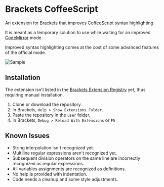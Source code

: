 # Brackets CoffeeScript
An extension for [Brackets](https://github.com/adobe/brackets) that improves [CoffeeScript](https://github.com/jashkenas/coffeescript) syntax highlighting.

It is meant as a temporary solution to use while waiting for an improved [CodeMirror](https://github.com/codemirror/CodeMirror) mode.

Improved syntax highlighting comes at the cost of some advanced features of the official mode.

![Sample](http://i.imgur.com/yXwiA1i.png)

## Installation
The extension isn't listed in the [Brackets Extension Registry](https://brackets-registry.aboutweb.com/) yet, thus requiring manual installation.

1. Clone or download the repository.
2. In Brackets, `Help > Show Extensions Folder`.
3. Paste the repository in the `user` folder.
4. In Brackets, `Debug > Reload With Extensions` or `F5`

## Known Issues
* String interpolation isn't recognized yet.
* Multiline regular expressions aren't recognized yet.
* Subsequent division operators on the same line are incorrectly recognized as regular expressions.
* All variables assignments are recognized as definitions.
* No help is provided with indentation.
* Code needs a cleanup and some style adjustments.
